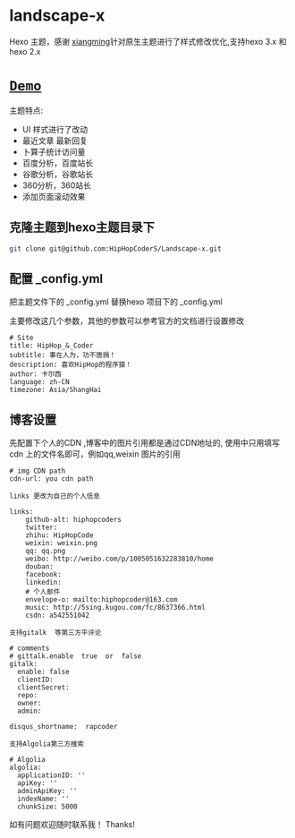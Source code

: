 # landscape-x


Hexo 主题，感谢 [xiangming](https://github.com/xiangming/landscape-plus)针对原生主题进行了样式修改优化,支持hexo 3.x 和 hexo 2.x

# [**`Demo`**](http://blog.rapcoder.com)




主题特点:  
- UI 样式进行了改动
- 最近文章 最新回复
- 卜算子统计访问量
- 百度分析，百度站长
- 谷歌分析，谷歌站长
- 360分析，360站长
- 添加页面滚动效果



## 克隆主题到hexo主题目录下
```bash
git clone git@github.com:HipHopCoderS/Landscape-x.git  
```


## 配置 _config.yml  
把主题文件下的 _config.yml  替换hexo 项目下的 _config.yml


主要修改这几个参数，其他的参数可以参考官方的文档进行设置修改

```
# Site
title: HipHop_&_Coder
subtitle: 事在人为，功不唐捐！
description: 喜欢HipHop的程序猿！
author: 卡尔西
language: zh-CN
timezone: Asia/ShangHai
```

## 博客设置

先配置下个人的CDN ,博客中的图片引用都是通过CDN地址的, 使用中只用填写cdn 上的文件名即可，例如qq,weixin 图片的引用

```
# img CDN path
cdn-url: you cdn path
```



`links 更改为自己的个人信息`

```
links:
    github-alt: hiphopcoders
    twitter:
    zhihu: HipHopCode
    weixin: weixin.png
    qq: qq.png
    weibo: http://weibo.com/p/1005051632283810/home
    douban:
    facebook:
    linkedin:
    # 个人邮件
    envelope-o: mailto:hiphopcoder@163.com
    music: http://5sing.kugou.com/fc/8637366.html
    csdn: a542551042
```

`支持gitalk  等第三方平评论`

```
# comments 
# gittalk.enable  true  or  false 
gitalk:
  enable: false 
  clientID: 
  clientSecret: 
  repo: 
  owner: 
  admin: 

disqus_shortname:  rapcoder
```

`支持Algolia第三方搜索`

```
# Algolia
algolia:
  applicationID: ''
  apiKey: ''
  adminApiKey: ''
  indexName: ''
  chunkSize: 5000
```
如有问题欢迎随时联系我！
Thanks!